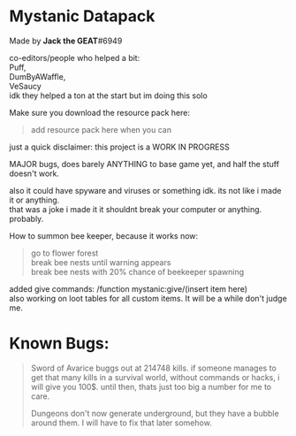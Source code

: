 ﻿# Mystanic Datapack
Made by **Jack the GEAT**#6949

co-editors/people who helped a bit:<br />
    Puff, <br />    DumByAWaffle, <br />    VeSaucy <br />idk they helped a ton at the start but im doing this solo 
    
    
Make sure you download the resource pack here:
  > add resource pack here when you can

just a quick disclaimer: this project is a WORK IN PROGRESS

MAJOR bugs, does barely ANYTHING to base game yet, and half the stuff doesn't work.

also it could have spyware and viruses or something idk. its not like i made it or anything.<br />
that was a joke i made it it shouldnt break your computer or anything. probably.

How to summon bee keeper, because it works now: 
  > go to flower forest<br />
  > break bee nests until warning appears<br />
  > break bee nests with 20% chance of beekeeper spawning
    
added give commands: /function mystanic:give/(insert item here)<br />
also working on loot tables for all custom items. It will be a while don't judge me.

# Known Bugs:
  > Sword of Avarice buggs out at 214748 kills. if someone manages to get that many kills in a survival world, without commands or hacks, i will give you 100$. until then, thats just too big a number for me to care.
  >
  > Dungeons don't now generate underground, but they have a bubble around them. I will have to fix that later somehow.
